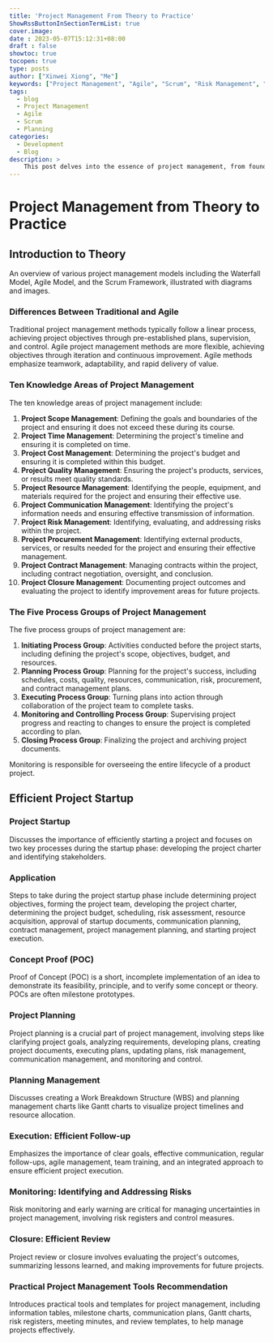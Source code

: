 ```yaml
---
title: 'Project Management From Theory to Practice'
ShowRssButtonInSectionTermList: true
cover.image:
date : 2023-05-07T15:12:31+08:00
draft : false
showtoc: true
tocopen: true
type: posts
author: ["Xinwei Xiong", "Me"]
keywords: ["Project Management", "Agile", "Scrum", "Risk Management", "Planning"]
tags:
  - blog
  - Project Management
  - Agile
  - Scrum
  - Planning
categories:
  - Development
  - Blog
description: >
    This post delves into the essence of project management, from foundational theories to practical applications. It covers various methodologies including the Waterfall Model, Agile, and Scrum, and emphasizes the importance of adapting management practices to the dynamic nature of projects. With a focus on the differences between traditional and agile project management, the ten knowledge areas, and the five process groups, this guide aims to equip readers with a comprehensive understanding of project management principles. Additionally, it explores efficient project startup, planning, execution, monitoring, and closure processes, supplemented by practical tools and templates for effective project management. Join us as we navigate the journey of project management from theory to practice.
---
```


# Project Management from Theory to Practice

## Introduction to Theory

An overview of various project management models including the Waterfall Model, Agile Model, and the Scrum Framework, illustrated with diagrams and images.

### Differences Between Traditional and Agile

Traditional project management methods typically follow a linear process, achieving project objectives through pre-established plans, supervision, and control. Agile project management methods are more flexible, achieving objectives through iteration and continuous improvement. Agile methods emphasize teamwork, adaptability, and rapid delivery of value.

### Ten Knowledge Areas of Project Management

The ten knowledge areas of project management include:

1. **Project Scope Management**: Defining the goals and boundaries of the project and ensuring it does not exceed these during its course.
2. **Project Time Management**: Determining the project's timeline and ensuring it is completed on time.
3. **Project Cost Management**: Determining the project's budget and ensuring it is completed within this budget.
4. **Project Quality Management**: Ensuring the project's products, services, or results meet quality standards.
5. **Project Resource Management**: Identifying the people, equipment, and materials required for the project and ensuring their effective use.
6. **Project Communication Management**: Identifying the project's information needs and ensuring effective transmission of information.
7. **Project Risk Management**: Identifying, evaluating, and addressing risks within the project.
8. **Project Procurement Management**: Identifying external products, services, or results needed for the project and ensuring their effective management.
9. **Project Contract Management**: Managing contracts within the project, including contract negotiation, oversight, and conclusion.
10. **Project Closure Management**: Documenting project outcomes and evaluating the project to identify improvement areas for future projects.

### The Five Process Groups of Project Management

The five process groups of project management are:

1. **Initiating Process Group**: Activities conducted before the project starts, including defining the project's scope, objectives, budget, and resources.
2. **Planning Process Group**: Planning for the project's success, including schedules, costs, quality, resources, communication, risk, procurement, and contract management plans.
3. **Executing Process Group**: Turning plans into action through collaboration of the project team to complete tasks.
4. **Monitoring and Controlling Process Group**: Supervising project progress and reacting to changes to ensure the project is completed according to plan.
5. **Closing Process Group**: Finalizing the project and archiving project documents.

Monitoring is responsible for overseeing the entire lifecycle of a product project.

## Efficient Project Startup

### Project Startup

Discusses the importance of efficiently starting a project and focuses on two key processes during the startup phase: developing the project charter and identifying stakeholders.

### Application

Steps to take during the project startup phase include determining project objectives, forming the project team, developing the project charter, determining the project budget, scheduling, risk assessment, resource acquisition, approval of startup documents, communication planning, contract management, project management planning, and starting project execution.

### Concept Proof (POC)

Proof of Concept (POC) is a short, incomplete implementation of an idea to demonstrate its feasibility, principle, and to verify some concept or theory. POCs are often milestone prototypes.

### Project Planning

Project planning is a crucial part of project management, involving steps like clarifying project goals, analyzing requirements, developing plans, creating project documents, executing plans, updating plans, risk management, communication management, and monitoring and control.

### Planning Management

Discusses creating a Work Breakdown Structure (WBS) and planning management charts like Gantt charts to visualize project timelines and resource allocation.

### Execution: Efficient Follow-up

Emphasizes the importance of clear goals, effective communication, regular follow-ups, agile management, team training, and an integrated approach to ensure efficient project execution.

### Monitoring: Identifying and Addressing Risks

Risk monitoring and early warning are critical for managing uncertainties in project management, involving risk registers and control measures.

### Closure: Efficient Review

Project review or closure involves evaluating the project's outcomes, summarizing lessons learned, and making improvements for future projects.

### Practical Project Management Tools Recommendation

Introduces practical tools and templates for project management, including information tables, milestone charts, communication plans, Gantt charts, risk registers, meeting minutes, and review templates, to help manage projects effectively.